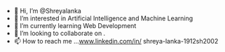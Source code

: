 - 👋 Hi, I’m @Shreyalanka
- 👀 I’m interested in Artificial Intelligence and Machine Learning
- 🌱 I’m currently learning Web Development
- 💞️ I’m looking to collaborate on .
- 📫 How to reach me ...www.linkedin.com/in/
shreya-lanka-1912sh2002


<!---
Shreyalanka/Shreyalanka is a ✨ special ✨ repository because its `README.md` (this file) appears on your GitHub profile.
You can click the Preview link to take a look at your changes.
--->
